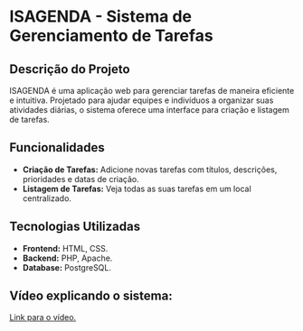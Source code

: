 # ISAGENDA - Sistema de Gerenciamento de Tarefas

## Descrição do Projeto
ISAGENDA é uma aplicação web para gerenciar tarefas de maneira eficiente e intuitiva. Projetado para ajudar equipes e indivíduos a organizar suas atividades diárias, o sistema oferece uma interface para criação e listagem de tarefas.

## Funcionalidades
- **Criação de Tarefas:** Adicione novas tarefas com títulos, descrições, prioridades e datas de criação.
- **Listagem de Tarefas:** Veja todas as suas tarefas em um local centralizado.
  
## Tecnologias Utilizadas
- **Frontend:** HTML, CSS.
- **Backend:** PHP, Apache.
- **Database:** PostgreSQL.

## Vídeo explicando o sistema:
<a href="https://drive.google.com/file/d/1TwT4gCrBHn4b0nsIH1rpAPTNvnrauwQL/view?usp=sharing">Link para o vídeo.</a>
